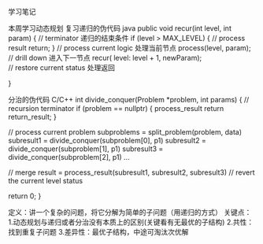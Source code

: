 学习笔记

本周学习动态规划
复习递归的伪代码
java
public void recur(int level, int param) { 
  // terminator 递归的结束条件
  if (level > MAX_LEVEL) { 
    // process result 
    return; 
  }
  // process current logic   处理当前节点
  process(level, param); 
  // drill down 进入下一节点
  recur( level: level + 1, newParam);  
  // restore current status  处理返回
 
}

分治的伪代码
C/C++
int divide_conquer(Problem *problem, int params) {
  // recursion terminator
  if (problem == nullptr) {
    process_result
    return return_result;
  } 

  // process current problem
  subproblems = split_problem(problem, data)
  subresult1 = divide_conquer(subproblem[0], p1)
  subresult2 = divide_conquer(subproblem[1], p1)
  subresult3 = divide_conquer(subproblem[2], p1)
  ...

  // merge
  result = process_result(subresult1, subresult2, subresult3)
  // revert the current level status
 
  return 0;
}


定义：讲一个复杂的问题，将它分解为简单的子问题（用递归的方式）
关键点：
1.动态规划与递归或者分治没有本质上的区别(关键看有无最优的子结构)
2.共性：找到重复子问题
3.差异性：最优子结构，中途可淘汰次优解

